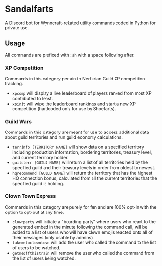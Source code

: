 # Sandalfarts

A Discord bot for Wynncraft-rekated utility commands coded in Python for private use.


## Usage

All commands are prefixed with `:sh` with a space following after.

### XP Competition

Commands in this category pertain to Nerfurian Guild XP competition tracking.

  - `xpcomp` will display a live leaderboard of players ranked from most XP contributed to least.
  - `xpinit` will wipe the leaderboard rankings and start a new XP competition (hardcoded only for use by Shoefarts).

### Guild Wars

Commands in this category are meant for use to access additional data about guild territories and run guild economy calculations.

  - `terrinfo [TERRITORY NAME]` will show data on a specified territory including production information, bordering territories, treasury level, and current territory holder.
  - `guildterr [GUILD NAME]` will return a list of all territories held by the specified guild and their treasury levels in order from oldest to newest.
  - `hqrecommend [GUILD NAME]` will return the territory that has the highest HQ connection bonus, calculated from all the current territories that the specified guild is holding.

### Clown Town Express

Commands in this category are purely for fun and are 100% opt-in with the option to opt-out at any time.

  - `clownparty` will initiate a "boarding party" where users who react to the generated embed in the minute following the command call, will be added to a list of users who will have clown emojis reacted onto all of their messages (only usable by admins).
  - `takemetoclowntown` will add the user who called the command to the list of users to be watched.
  - `getmeoffthistrain` will remove the user who called the command from the list of users being watched.
